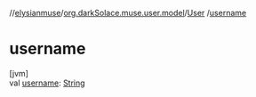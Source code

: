 //[elysianmuse](../../../index.md)/[org.darkSolace.muse.user.model](../index.md)/[User](index.md)
/[username](username.md)

# username

[jvm]\
val [username](username.md): [String](https://kotlinlang.org/api/latest/jvm/stdlib/kotlin/-string/index.html)
